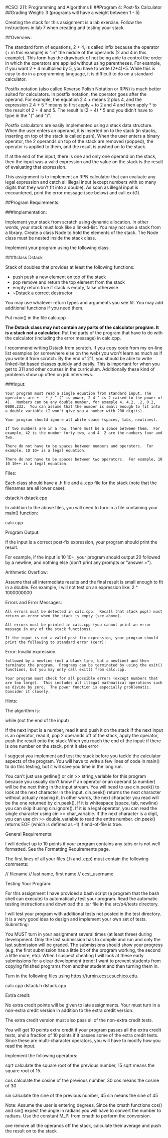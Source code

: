 #CSCI 211: Programming and Algorithms II
##Program 4: Post-fix Calculator
##Grading Weight:
3 (programs will have a weight between 1 - 5)

Creating the stack for this assignment is a lab exercise.  Follow the instructions in lab 7 when creating and testing your stack.


##Overview:

The standard form of equations, 2 + 4, is called infix because the operator (+ in this example) is "in" the middle of the operands (2 and 4 in this example).  This form has the drawback of not being able to control the order in which the operators are applied without using parentheses.  For example, if you want 2 + 4 multiplied by 5, you have to write (2+4)\*5.  While this is easy to do in a programming language, it is difficult to do on a standard calculator.


Postfix notation (also called Reverse Polish Notation or RPN) is much better suited for calculators.  In postfix notation, the operator goes after the operand.  For example, the equation 2 4 + means 2 plus 4, and the expression 2 4 + 5 * means to first apply + to 2 and 4 and then apply * to the result of 2 + 4 and 5.  The result is (2 + 4) * 5 and you didn't have to type in the "(" and ")".


Postfix calculators are easily implemented using a stack data structure.  When the user enters an operand, it is inserted on to the stack (in stacks, inserting on top of the stack is called push).  When the user enters a binary operator, the 2 operands on top of the stack are removed (popped), the operator is applied to them, and the result is pushed on to the stack.

If at the end of the input, there is one and only one operand on the stack, then the input was a valid expression and the value on the stack is the result of evaluating that expression.

This assignment is to implement an RPN calculator that can evaluate any legal expression and catch all illegal input (except numbers with so many digits that they won't fit into a double).  As soon as illegal input is encountered, print the error message (see below) and call exit(1).

##Program Requirements:

###Implementation:

Implement your stack from scratch using dynamic allocation.  In other words, your stack must look like a linked-list.  You may not use a stack from a library.  Create a class Node to hold the elements of the stack.  The Node class must be nested inside the stack class.

Implement your program using the following class:

####class Dstack

Stack of doubles that provides at least the following functions:

* push          push a new element on top of the stack
* pop           remove and return the top element from the stack
* empty        return true if stack is empty, false otherwise
* ~Dstack     a correct destructor

You may use whatever return types and arguments you see fit.  You may add additional functions if you need them.

Put main() in the file calc.cpp

**The Dstack class may not contain any parts of the calculator program.  It is a stack not a calculator.**  Put the parts of the program that have to do with the calculator (including the error message) in calc.cpp.

I recommend writing Dstack from scratch.  If you copy code from my on-line list examples (or somewhere else on the web) you won't learn as much as if you write it from scratch.  By the end of 211, you should be able to write linked-list based classes quickly and easily. This is important for when you get to 311 and other courses in the curriculum. Additionally these kind of problems show up often on job interviews. 


###Input:

    Your program must read a single equation from standard input. The operators are + - * / ^ (^ is power, 2 4 ^ is 2 raised to the power of 4).  Numbers can be any double number, for example 4, 4.2, .2, 0.2, 0000.233.  You can assume that the number is small enough to fit into a double variable (I won't give you a number with 200 digits).

    Your program should ignore all white space (spaces, tabs, newlines).

    If two numbers are in a row, there must be a space between them.  For example, 42 is the number forty-two, and 4  2 are the numbers four and two.

    There do not have to be spaces between numbers and operators.  For example, 10 10+ is a legal equation.

    There do not have to be spaces between two operators.  For example, 10 10 10++ is a legal equation.


Files:

Each class should have a .h file and a .cpp file for the stack (note that the filenames are all lower case):

dstack.h
dstack.cpp

In addition to the above files, you will need to turn in a file containing your main() function:

calc.cpp

Program Output:

If the input is a correct post-fix expression, your program should print the result.

For example, if the input is 10 10+, your program should output 20 followed by a newline, and nothing else (don't print any prompts or "answer =").

Arithmetic Overflow:

Assume that all intermediate results and the final result is small enough to fit in a double.  For example, I will not test on an expression like:  2 ^ 1000000000

Errors and Error Messages:

    All errors must be detected in calc.cpp.  Recall that stack pop() must return an error when the stack is empty (see above).

    All errors must be printed in calc.cpp (you cannot print an error message in any of the stack functions).

    If the input is not a valid post-fix expression, your program should print the following to standard error (cerr):

 Error: Invalid expression.

    followed by a newline (not a blank line, but a newline) and then terminate the program.  Programs can be terminated by using the exit() functions, but you may only call exit() from calc.cpp.

    Your program must check for all possible errors (except numbers that are too large).  This includes all illegal mathmatical operations such as divide by zero.  The power function is especially problematic.  Consider it closely.


Hints:

The algorithm is:

while (not the end of the input)

If the next input is a number, read it and push it on the stack
If the next input is an operator, read it, pop 2 operands off of the stack, apply the operator, push the result onto the stack
When you reach the end of the input:
if there is one number on the stack, print it
else error


I suggest you implement and test the stack before you tackle the calculator aspects of the program.  You will have to write a few lines of code in main() to do this testing, but it will save you time in the long run.

You can't just use getline() or cin >> string_variable for this program because you usually don't know if an operator or an operand (a number) will be the next thing in the input stream.  You will need to use cin.peek() to look at the next character in the input.  cin.peek() returns the next character without actually reading it.  In other words, the next character you read will be the one returned by cin.peek().  If it is whitespace (space, tab, newline) you can skip it using cin.ignore().  If it is a legal operator, you can read the single character using cin >> char_variable.  If the next character is a digit, you can use cin >> double_variable to read the entire number.  cin.peek() returns EOF (which is defined as -1) if end-of-file is true.


General Requirements:

I will deduct up to 10 points if your program contains any tabs or is not well formatted.  See the Formatting Requirements page.

The first lines of all your files (.h and .cpp) must contain the following comments:

// filename
// last name, first name
// ecst_username


Testing Your Program:

For this assignment I have provided a bash script (a program that the bash shell can execute) to automatically test your program.  Read the automatic testing instructions and download the .tar file in the src/p4/tests directory.

I will test your program with additional tests not posted in the test directory.  It is a very good idea to design and implement your own set of tests.
Submitting:

You MUST turn in your assignment several times (at least three) during development.  Only the last submission has to compile and run and only the last submission will be graded.  The submissions should show your progress (e.g. the first submission has a little bit of the program working, the second a little more, etc).  When I suspect cheating I will look at these early submissions for a clear development trend; I want to prevent students from copying finished programs from another student and then turning them in.

Turn in the following files using https://turnin.ecst.csuchico.edu.

calc.cpp
dstack.h
dstack.cpp


Extra credit:

No extra credit points will be given to late assignments.  Your must turn in a non-extra credit version in addition to the extra credit version.

The extra credit version must also pass all of the non-extra credit tests.

You will get 10 points extra credit if your program passes all the extra credit tests, and a fraction of 10 points if it passes some of the extra credit tests.  Since these are multi-character operators, you will have to modify how you read the input.

Implement the following operators:

sqrt   calculate the square root of the previous number,  15 sqrt means the square root of 15.

cos   calculate the cosine of the previous number, 30 cos means the cosine of 30

sin    calculate the sine of the previous number, 45 sin means the sine of 45

Note: Assume the user is entering degrees.  Since the cmath functions cos() and sin() expect the angle in radians you will have to convert the number to radians.  Use the constant M_PI from cmath to perform the conversion.

ave   remove all the operands off the stack, calculate their average and push the result on to the stack
